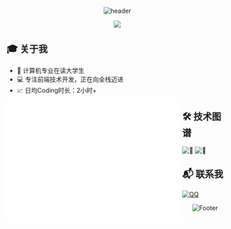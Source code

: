 <div align="center">
  
![header](https://capsule-render.vercel.app/api?type=waving&color=gradient&height=200&section=header&text=嗨👋我是GUjiYN&fontSize=50&animation=fadeIn)

</div>

<div align="center">
    <img src="https://api.moedog.org/count/@GUjiYN.readme" style="height: 65px">
</div>

## 🎓 关于我
- 🏫 计算机专业在读大学生
- 💻 专注前端技术开发，正在向全栈迈进
- 📈 日均Coding时长：2小时+

<img align="left" width="400" alt="🦑" src="metrics.plugin.isocalendar.fullyear.svg">

## 🛠️ 技术图谱
<div>
    <img height="125" alt="🦑" src="https://skillicons.dev/icons?i=java,go,ts,js,html,css,c,cpp,md,spring,vite,vue,react,nginx,nodejs,tailwind,maven,npm,mysql,jquerycmake&perline=12">
    <img height="125" alt="🦑" src="https://skillicons.dev/icons?i=idea,webstorm,clion,phpstorm,pycharm,androidstudio,docker,visualstudio,vscode,eclipse,arduino,postman,obsidian,github,gitlab,git,windows,linux,ubuntukali&perline=12">
</div>




## 📬 联系我
[![QQ](https://img.shields.io/badge/QQ-2946459904-eb1923?style=flat-square&logo=tencent-qq)](http://wpa.qq.com/msgrd?v=3&uin=2946459904&site=qq)

<div align="center">
  
![Footer](https://capsule-render.vercel.app/api?type=waving&color=gradient&height=150&section=footer)

</div>